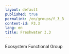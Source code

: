 ```yaml
---
layout: default
published: true
permalink: /en/groups/f_3_3
content-id: F3.3
lang: en
title: Freshwater 3.3
---
```


Ecosystem Functional Group
